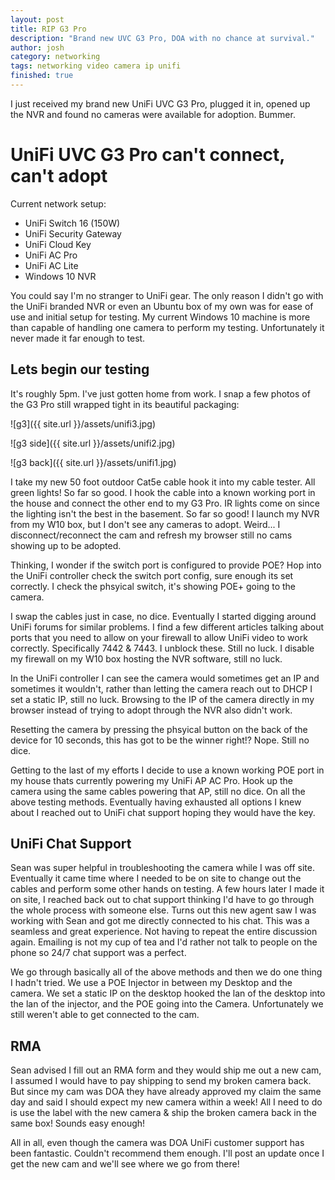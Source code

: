 ```yaml
---
layout: post
title: RIP G3 Pro
description: "Brand new UVC G3 Pro, DOA with no chance at survival."
author: josh
category: networking
tags: networking video camera ip unifi
finished: true
---
```


I just received my brand new UniFi UVC G3 Pro, plugged it in, opened up the NVR and found no cameras were available for adoption. Bummer.

# UniFi UVC G3 Pro can't connect, can't adopt

Current network setup:

- UniFi Switch 16 (150W)
- UniFi Security Gateway
- UniFi Cloud Key
- UniFi AC Pro
- UniFi AC Lite
- Windows 10 NVR

You could say I'm no stranger to UniFi gear. The only reason I didn't go with the UniFi branded NVR or even an Ubuntu box of my own was for ease of use and initial setup for testing. My current Windows 10 machine is more than capable of handling one camera to perform my testing. Unfortunately it never made it far enough to test.

## Lets begin our testing

It's roughly 5pm. I've just gotten home from work. I snap a few photos of the G3 Pro still wrapped tight in its beautiful packaging:

![g3]({{ site.url }}/assets/unifi3.jpg)

![g3 side]({{ site.url }}/assets/unifi2.jpg)

![g3 back]({{ site.url }}/assets/unifi1.jpg)

I take my new 50 foot outdoor Cat5e cable hook it into my cable tester. All green lights! So far so good.
I hook the cable into a known working port in the house and connect the other end to my G3 Pro. IR lights come on since the lighting isn't the best in the basement. So far so good! I launch my NVR from my W10 box, but I don't see any cameras to adopt. Weird... I disconnect/reconnect the cam and refresh my browser still no cams showing up to be adopted.

Thinking, I wonder if the switch port is configured to provide POE? Hop into the UniFi controller check the switch port config, sure enough its set correctly. I check the phsyical switch, it's showing POE+ going to the camera.

I swap the cables just in case, no dice. Eventually I started digging around UniFi forums for similar problems. I find a few different articles talking about ports that you need to allow on your firewall to allow UniFi video to work correctly. Specifically 7442 & 7443. I unblock these. Still no luck. I disable my firewall on my W10 box hosting the NVR software, still no luck.

In the UniFi controller I can see the camera would sometimes get an IP and sometimes it wouldn't, rather than letting the camera reach out to DHCP I set a static IP, still no luck. Browsing to the IP of the camera directly in my browser instead of trying to adopt through the NVR also didn't work.

Resetting the camera by pressing the phsyical button on the back of the device for 10 seconds, this has got to be the winner right!? Nope. Still no dice.

Getting to the last of my efforts I decide to use a known working POE port in my house thats currently powering my UniFi AP AC Pro. Hook up the camera using the same cables powering that AP, still no dice. On all the above testing methods. Eventually having exhausted all options I knew about I reached out to UniFi chat support hoping they would have the key.

## UniFi Chat Support

Sean was super helpful in troubleshooting the camera while I was off site. Eventually it came time where I needed to be on site to change out the cables and perform some other hands on testing. A few hours later I made it on site, I reached back out to chat support thinking I'd have to go through the whole process with someone else. Turns out this new agent saw I was working with Sean and got me directly connected to his chat. This was a seamless and great experience. Not having to repeat the entire discussion again. Emailing is not my cup of tea and I'd rather not talk to people on the phone so 24/7 chat support was a perfect.

We go through basically all of the above methods and then we do one thing I hadn't tried. We use a POE Injector in between my Desktop and the camera. We set a static IP on the desktop hooked the lan of the desktop into the lan of the injector, and the POE going into the Camera. Unfortunately we still weren't able to get connected to the cam.

## RMA

Sean advised I fill out an RMA form and they would ship me out a new cam, I assumed I would have to pay shipping to send my broken camera back. But since my cam was DOA they have already approved my claim the same day and said I should expect my new camera within a week! All I need to do is use the label with the new camera & ship the broken camera back in the same box! Sounds easy enough! 

All in all, even though the camera was DOA UniFi customer support has been fantastic. Couldn't recommend them enough. I'll post an update once I get the new cam and we'll see where we go from there!
